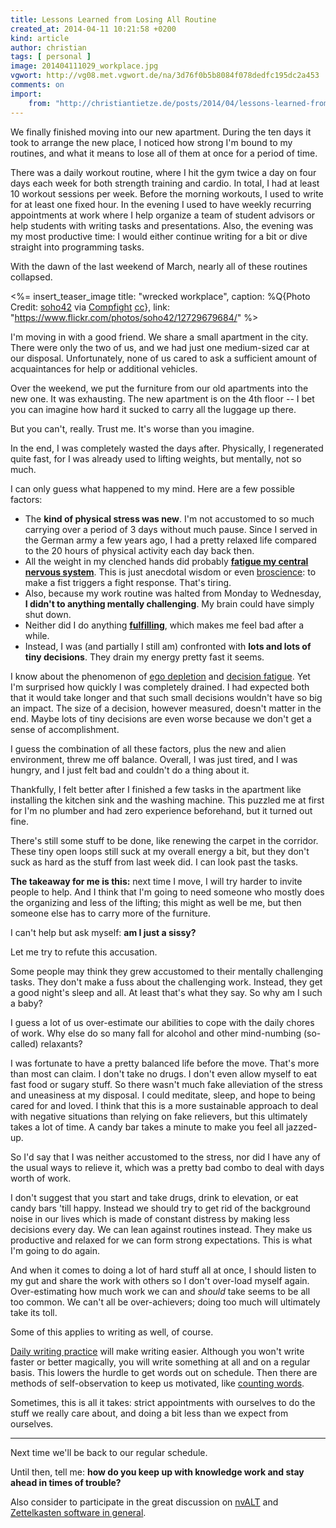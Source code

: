 ```yaml
---
title: Lessons Learned from Losing All Routine
created_at: 2014-04-11 10:21:58 +0200
kind: article
author: christian
tags: [ personal ]
image: 201404111029_workplace.jpg
vgwort: http://vg08.met.vgwort.de/na/3d76f0b5b8084f078dedfc195dc2a453
comments: on
import:
    from: "http://christiantietze.de/posts/2014/04/lessons-learned-from-losing-all-routine/"
---
```


We finally finished moving into our new apartment.  During the ten days it took to arrange the new place, I noticed how strong I'm bound to my routines, and what it means to lose all of them at once for a period of time.

There was a daily workout routine, where I hit the gym twice a day on four days each week for both strength training and cardio.  In total, I had at least 10 workout sessions per week.  Before the morning workouts, I used to write for at least one fixed hour.  In the evening I used to have weekly recurring appointments at work where I help organize a team of student advisors or help students with writing tasks and presentations.  Also, the evening was my most productive time:  I would either continue writing for a bit or dive straight into programming tasks.

With the dawn of the last weekend of March, nearly all of these routines collapsed.

<%= insert_teaser_image title: "wrecked workplace", caption: %Q{Photo Credit: <a href="http://www.flickr.com/photos/58253301@N07/">soho42</a> via <a href="http://compfight.com">Compfight</a> <a href="https://creativecommons.org/licenses/by/2.0/">cc</a>}, link: "https://www.flickr.com/photos/soho42/12729679684/" %>

I'm moving in with a good friend.  We share a small apartment in the city.  There were only the two of us, and we had just one medium-sized car at our disposal.  Unfortunately, none of us cared to ask a sufficient amount of acquaintances for help or additional vehicles.

Over the weekend, we put the furniture from our old apartments into the new one.  It was exhausting.  The new apartment is on the 4th floor -- I bet you can imagine how hard it sucked to carry all the luggage up there. 

But you can't, really. Trust me.  It's worse than you imagine.

In the end, I was completely wasted the days after.  Physically, I regenerated quite fast, for I was already used to lifting weights, but mentally, not so much.

I can only guess what happened to my mind. Here are a few possible factors:

* The **kind of physical stress was new**. I'm not accustomed to so much carrying over a period of 3 days without much pause. Since I served in the German army a few years ago, I had a pretty relaxed life compared to the 20 hours of physical activity each day back then.
* All the weight in my clenched hands did probably **[fatigue my central nervous system][1]**.  This is just anecdotal wisdom or even [broscience][]: to make a fist triggers a fight response. That's tiring.
* Also, because my work routine was halted from Monday to Wednesday, **I didn't to anything mentally challenging**.  My brain could have simply shut down.
* Neither did I do anything **[fulfilling][2]**, which makes me feel bad after a while.
* Instead, I was (and partially I still am) confronted with **lots and lots of tiny decisions**. They drain my energy pretty fast it seems.

[broscience]: http://www.urbandictionary.com/define.php?term=broscience
[1]: http://jasonferruggia.com/7-ways-to-minimize-cns-fatigue/
[2]: /posts/2014/03/need-to-craft/


I know about the phenomenon of [ego depletion][3] and [decision fatigue][9].  Yet I'm surprised how quickly I was completely drained.  I had expected both that it would take longer and that such small decisions wouldn't have so big an impact. The size of a decision, however measured, doesn't matter in the end. Maybe lots of tiny decisions are even worse because we don't get a sense of accomplishment.

[3]: http://en.wikipedia.org/wiki/Ego_depletion
[9]: http://en.wikipedia.org/wiki/Decision_fatigue

I guess the combination of all these factors, plus the new and alien environment, threw me off balance.  Overall, I was just tired, and I was hungry, and I just felt bad and couldn't do a thing about it.  

Thankfully, I felt better after I finished a few tasks in the apartment like installing the kitchen sink and the washing machine.  This puzzled me at first for I'm no plumber and had zero experience beforehand, but it turned out fine.  

There's still some stuff to be done, like renewing the carpet in the corridor.  These tiny open loops still suck at my overall energy a bit, but they don't suck as hard as the stuff from last week did.  I can look past the tasks.

**The takeaway for me is this:**  next time I move, I will try harder to invite people to help.  And I think that I'm going to need someone who mostly does the organizing and less of the lifting;  this might as well be me, but then someone else has to carry more of the furniture.

I can't help but ask myself:  **am I just a sissy?**

Let me try to refute this accusation.

Some people may think they grew accustomed to their mentally challenging tasks.  They don't make a fuss about the challenging work.  Instead, they get a good night's sleep and all. At least that's what they say.  So why am I such a baby?

I guess a lot of us over-estimate our abilities to cope with the daily chores of work.  Why else do so many fall for alcohol and other mind-numbing (so-called) relaxants?

I was fortunate to have a pretty balanced life before the move. That's more than most can claim.  I don't take no drugs. I don't even allow myself to eat fast food or sugary stuff. So there wasn't much fake alleviation of the stress and uneasiness at my disposal.  I could meditate, sleep, and hope to being cared for and loved.  I think that this is a more sustainable approach to deal with negative situations than relying on fake relievers, but this ultimately takes a lot of time.  A candy bar takes a minute to make you feel all jazzed-up.

So I'd say that I was neither accustomed to the stress, nor did I have any of the usual ways to relieve it, which was a pretty bad combo to deal with days worth of work.

I don't suggest that you start and take drugs, drink to elevation, or eat candy bars 'till happy.  Instead we should try to get rid of the background noise in our lives which is made of constant distress by making less decisions every day. We can lean against routines instead.  They make us productive and relaxed for we can form strong expectations.  This is what I'm going to do again.

And when it comes to doing a lot of hard stuff all at once, I should listen to my gut and share the work with others so I don't over-load myself again.  Over-estimating how much work we can and _should_ take seems to be all too common.  We can't all be over-achievers;  doing too much will ultimately take its toll.

Some of this applies to writing as well, of course.

[Daily writing practice][dwp] will make writing easier.  Although you won't write faster or better magically, you will write something at all and on a regular basis.  This lowers the hurdle to get words out on schedule.  Then there are methods of self-observation to keep us motivated, like [counting words][6].

Sometimes, this is all it takes:  strict appointments with ourselves to do the stuff we really care about, and doing a bit less than we expect from ourselves.

[dwp]: /posts/2013/12/useful-daily-writing-practice/
[6]: /posts/2014/02/count-your-words

---

Next time we'll be back to our regular schedule.

Until then, tell me: **how do you keep up with knowledge work and stay ahead in times of trouble?**

Also consider to participate in the great discussion on [nvALT][4] and [Zettelkasten software in general][5].
     
[4]: /posts/2014/04/nvalt-zettelkasten-implementation/#comments
[5]: /posts/2014/03/baseline-zettelkasten-software-reviews/#comments
